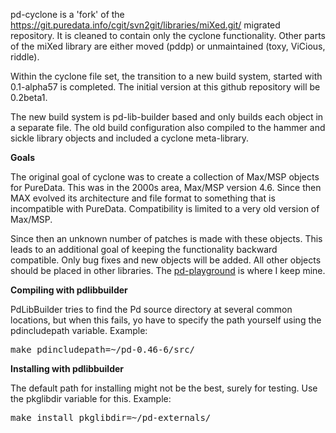 pd-cyclone is a 'fork' of the 
https://git.puredata.info/cgit/svn2git/libraries/miXed.git/ migrated repository.
It is cleaned to contain only the cyclone functionality. Other parts of the
miXed library are either moved (pddp) or unmaintained (toxy, ViCious, riddle).

Within the cyclone file set, the transition to a new build system, 
started with 0.1-alpha57 is completed. The initial version at this github
repository will be 0.2beta1.

The new build system is pd-lib-builder based and only builds each object 
in a separate file. The old build configuration also compiled to the hammer 
and sickle library objects and included a cyclone meta-library. 

<strong>Goals</strong>

The original goal of cyclone was to create a collection of Max/MSP objects 
for PureData. This was in the 2000s area, Max/MSP version 4.6. Since then 
MAX evolved its architecture and file format to something that is 
incompatible with PureData. Compatibility is limited to a very old version 
of Max/MSP.

Since then an unknown number of patches is made with these objects. This 
leads to an additional goal of keeping the functionality backward compatible.
Only bug fixes and new objects will be added. All other objects should be 
placed in other libraries. The <a 
href="https://github.com/electrickery/pd-playground">pd-playground</a> is 
where I keep mine.

<strong>Compiling with pdlibbuilder</strong>

PdLibBuilder tries to find the Pd source directory at several common 
locations, but when this fails, yo have to specify the path yourself 
using the pdincludepath variable. Example:

<pre>make pdincludepath=~/pd-0.46-6/src/</pre>

<strong>Installing with pdlibbuilder</strong>

The default path for installing might not be the best, surely for 
testing. Use the pkglibdir variable for this. Example:

<pre>make install pkglibdir=~/pd-externals/</pre>
